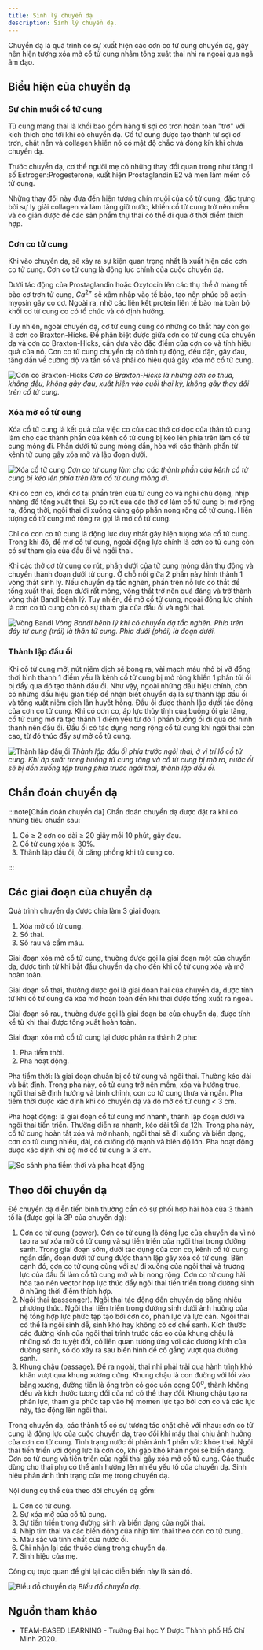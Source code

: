 ```yaml
---
title: Sinh lý chuyển dạ
description: Sinh lý chuyển dạ.
---
```


Chuyển dạ là quá trình có sự xuất hiện các cơn co tử cung chuyển dạ, gây nên hiện tượng xóa mở cổ tử cung nhằm tống xuất thai nhi ra ngoài qua ngã âm đạo.

## Biểu hiện của chuyển dạ

### Sự chín muồi cổ tử cung

Tử cung mang thai là khối bao gồm hàng tỉ sợi cơ trơn hoàn toàn "trơ" với kích thích cho tới khi có chuyển dạ. Cổ tử cung được tạo thành từ sợi cơ trơn, chất nền và collagen khiến nó có mật độ chắc và đóng kín khi chưa chuyển dạ.

Trước chuyển dạ, cơ thể người mẹ có những thay đổi quan trọng như tăng tỉ số Estrogen:Progesterone, xuất hiện Prostaglandin E2 và men làm mềm cổ tử cung.

Những thay đổi này đưa đến hiện tượng chín muồi của cổ tử cung, đặc trưng bởi sự ly giải collagen và làm tăng giữ nước, khiến cổ tử cung trở nên mềm và co giãn được để các sản phẩm thụ thai có thể đi qua ở thời điểm thích hợp.

### Cơn co tử cung

Khi vào chuyển dạ, sẽ xảy ra sự kiện quan trọng nhất là xuất hiện các cơn co tử cung. Cơn co tử cung là động lực chính của cuộc chuyển dạ.

Dưới tác động của Prostaglandin hoặc Oxytocin lên các thụ thể ở màng tế bào cơ trơn tử cung, $Ca^{2+}$ sẽ xâm nhập vào tế bào, tạo nên phức bộ actin-myosin gây co cơ. Ngoài ra, nhờ các liên kết protein liên tế bào mà toàn bộ khối cơ tử cung co có tổ chức và có định hướng.

Tuy nhiên, ngoài chuyển dạ, cơ tử cung cũng có những co thắt hay còn gọi là cơn co Braxton-Hicks. Để phân biệt được giữa cơn co tử cung của chuyển dạ và cơn co Braxton-Hicks, cần dựa vào đặc điểm của cơn co và tính hiệu quả của nó. Cơn co tử cung chuyển dạ có tính
tự động, đều đặn, gây đau, tăng dần về cường độ và tần số và phải có hiệu quả gây xóa mở cổ tử cung.

![Cơn co Braxton-Hicks](../../../assets/san-khoa/sinh-ly-chuyen-da/con-co-braxton-hicks.png)
_Cơn co Braxton-Hicks là những cơn co thưa, không đều, không gây đau, xuất hiện vào cuối thai kỳ, không gây thay đổi trên cổ tử cung._

### Xóa mở cổ tử cung

Xóa cổ tử cung là kết quả của việc co của các thớ cơ dọc của thân tử cung làm cho các thành phần của kênh cổ tử cung bị kéo lên phía trên làm cổ tử cung mỏng đi. Phần dưới tử cung mỏng dần, hòa với các thành phần từ kênh tử cung gây xóa mở và lập đoạn dưới.

![Xóa cổ tử cung](../../../assets/san-khoa/sinh-ly-chuyen-da/xoa-co-tu-cung.png)
_Cơn co tử cung làm cho các thành phần của kênh cổ tử cung bị kéo lên phía trên làm cổ tử cung mỏng đi._

Khi có cơn co, khối cơ tại phần trên của tử cung co và nghỉ chủ động, nhịp nhàng để tống xuất thai. Sự co rút của các thớ cơ làm cổ tử cung bị mở rộng ra, đồng thời, ngôi thai đi xuống cũng góp phần nong rộng cổ tử cung. Hiện tượng cổ tử cung mở rộng ra gọi là mở cổ tử cung.

Chỉ có cơn co tử cung là động lực duy nhất gây hiện tượng xóa cổ tử cung. Trong khi đó, để mở cổ tử cung, ngoài động lực chính là cơn co tử cung còn có sự tham gia của đầu ối và ngôi thai.

Khi các thớ cơ tử cung co rút, phần dưới của tử cung mỏng dần thụ động và chuyển thành đoạn dưới tử cung. Ở chỗ nối giữa 2 phần này hình thành 1 vòng thắt sinh lý. Nếu chuyển dạ tắc nghẽn, phần trên nỗ lực co thắt để tống xuất thai, đoạn dưới rất mỏng, vòng thắt trở nên quá đáng và trở thành vòng thắt Bandl bệnh lý. Tuy nhiên, để mở cổ tử cung, ngoài động lực chính là cơn co tử cung còn có sự tham gia của đầu ối và ngôi thai.

![Vòng Bandl](../../../assets/san-khoa/sinh-ly-chuyen-da/vong-bandl.png)
_Vòng Bandl bệnh lý khi có chuyển dạ tắc nghẽn. Phía trên đáy tử cung (trái) là thân tử cung. Phía dưới (phải) là đoạn dưới._

### Thành lập đầu ối

Khi cổ tử cung mở, nút niêm dịch sẽ bong ra, vài mạch máu nhỏ bị vỡ đồng thời hình thành 1 điểm yếu là kênh cổ tử cung bị mở rộng khiến 1 phần túi ối bị đẩy qua đó tạo thành đầu ối. Như vậy, ngoài những dấu hiệu chính, còn có những dấu hiệu gián tiếp để nhận biết chuyển dạ là sự thành lập đầu ối và tống xuất niêm dịch lẫn huyết hồng. Đầu ối được thành lập dưới tác động của cơn co tử cung. Khi có cơn co, áp lực thủy tĩnh của buồng ối gia tăng, cổ tử cung mở ra tạo thành 1 điểm yếu từ đó 1 phần buồng ối đi qua đó hình thành nên đầu ối. Đầu ối có tác dụng nong rộng cổ tử cung khi ngôi thai còn cao, từ đó thúc đẩy sự mở cổ tử cung.

![Thành lập đầu ối](../../../assets/san-khoa/sinh-ly-chuyen-da/thanh-lap-dau-oi.png)
_Thành lập đầu ối phía trước ngôi thai, ở vị trí lổ cổ tử cung. Khi áp suất trong buồng tử cung tăng và cổ tử cung bị mở ra, nước ối sẽ bị dồn xuống tập trung phía trước ngôi thai, thành lập đầu ối._

## Chẩn đoán chuyển dạ

:::note[Chẩn đoán chuyển dạ]
Chẩn đoán chuyển dạ được đặt ra khi có những tiêu chuẩn sau:

1. Có ≥ 2 cơn co dài ≥ 20 giây mỗi 10 phút, gây đau.
2. Cổ tử cung xóa ≥ 30%.
3. Thành lập đầu ối, ối căng phồng khi tử cung co.

:::

## Các giai đoạn của chuyển dạ

Quá trình chuyển dạ được chia làm 3 giai đoạn:

1. Xóa mở cổ tử cung.
2. Sổ thai.
3. Sổ rau và cầm máu.

Giai đoạn xóa mở cổ tử cung, thường được gọi là giai đoạn một của chuyển dạ, được tính từ khi bắt đầu chuyển dạ cho đến khi cổ tử cung xóa và mở hoàn toàn.

Giai đoạn sổ thai, thường được gọi là giai đoạn hai của chuyển dạ, được tính từ khi cổ tử cung đã xóa mở hoàn toàn đến khi thai được tống xuất ra ngoài.

Giai đoạn sổ rau, thường được gọi là giai đoạn ba của chuyển dạ, được tính kể từ khi thai được tống xuất hoàn toàn.

Giai đoạn xóa mở cổ tử cung lại được phân ra thành 2 pha:

1. Pha tiềm thời.
2. Pha hoạt động.

Pha tiềm thời: là giai đoạn chuẩn bị cổ tử cung và ngôi thai. Thường kéo dài và bất định. Trong pha này, cổ tử cung trở nên mềm, xóa và hướng trục, ngôi thai sẽ định hướng và bình chỉnh, cơn co tử cung thưa và ngắn. Pha tiềm thời được xác định khi có chuyển dạ và độ mở cổ tử cung < 3 cm.

Pha hoạt động: là giai đoạn cổ tử cung mở nhanh, thành lập đoạn dưới và ngôi thai tiến triển. Thường diễn ra nhanh, kéo dài tối đa 12h. Trong pha này, cổ tử cung hoàn tất xóa và mở nhanh, ngôi thai sẽ đi xuống và biến dạng, cơn co tử cung nhiều, dài, có cường độ mạnh và biên độ lớn. Pha hoạt động được xác định khi độ mở cổ tử cung ≥ 3 cm.

![So sánh pha tiềm thời và pha hoạt động](../../../assets/san-khoa/sinh-ly-chuyen-da/so-sanh-pha-tiem-thoi-va-pha-hoat-dong.png)

## Theo dõi chuyển dạ

Để chuyển dạ diễn tiến bình thường cần có sự phối hợp hài hòa của 3 thành tố là (được gọi là 3P của chuyển dạ):

1. Cơn co tử cung (power). Cơn co tử cung là động lực của chuyển dạ vì nó tạo ra sự xóa mở cổ tử cung và sự tiến triển của ngôi thai trong đường sanh. Trong giai đoạn sớm, dưới tác dụng của cơn co, kênh cổ tử cung ngắn dần, đoạn dưới tử cung được thành lập gây xóa cổ tử cung. Bên cạnh đó, cơn co tử cung cùng với sự đi xuống của ngôi thai và trương lực của đầu ối làm cổ tử cung mở và bị nong rộng. Cơn co tử cung hài hòa tạo nên vector hợp lực thúc đẩy ngôi thai tiến triển trong đường sinh ở những thời điểm thích hợp.
2. Ngôi thai (passenger). Ngôi thai tác động đến chuyển dạ bằng nhiều phương thức. Ngôi thai tiến triển trong đường sinh dưới ảnh hưởng của hệ tổng hợp lực phức tạp tạo bởi cơn co, phản lực và lực cản. Ngôi thai có thể là ngôi sinh dễ, sinh khó hay không có cơ chế sanh. Kích thước các đường kính của ngôi thai trình trước các eo của khung chậu là những số đo tuyệt đối, có liên quan tương ứng với các đường kính của đường sanh, số đo xảy ra sau biến hình để cố gắng vượt qua đường sanh.
3. Khung chậu (passage). Để ra ngoài, thai nhi phải trải qua hành trình khó khăn vượt qua khung xương cứng. Khung chậu là con đường với lối vào bằng xương, đường tiến là ống tròn có góc uốn cong $90^o$, thành không đều và kích thước tương đối của nó có thể thay đổi. Khung chậu tạo ra phản lực, tham gia phức tạp vào hệ momen lực tạo bởi cơn co và các lực này, tác động lên ngôi thai.

Trong chuyển dạ, các thành tố có sự tương tác chặt chẽ với nhau: cơn co tử cung là động lực của cuộc chuyển dạ, trao đổi khí máu thai chịu ảnh hưởng của cơn co tử cung. Tình trạng nước ối phản ánh 1 phần sức khỏe thai. Ngôi thai tiến triển với động lực là cơn co, khi gặp khó khăn ngôi sẽ biến dạng. Cơn co tử cung và tiến triển của ngôi thai gây xóa mở cổ tử cung. Các thuốc dùng cho thai phụ có thể
ảnh hưởng lên nhiều yếu tố của chuyển dạ. Sinh hiệu phản ánh tình trạng của mẹ trong chuyển dạ.

Nội dung cụ thể của theo dõi chuyển dạ gồm:

1. Cơn co tử cung.
2. Sự xóa mở của cổ tử cung.
3. Sự tiến triển trong đường sinh và biến dạng của ngôi thai.
4. Nhịp tim thai và các biến động của nhịp tim thai theo cơn co tử cung.
5. Màu sắc và tính chất của nước ối.
6. Ghi nhận lại các thuốc dùng trong chuyển dạ.
7. Sinh hiệu của mẹ.

Công cụ trực quan để ghi lại các diễn biến này là sản đồ.

![Biểu đồ chuyển dạ](../../../assets/san-khoa/sinh-ly-chuyen-da/bieu-do-chuyen-da.jpeg)
_Biểu đồ chuyển dạ._

## Nguồn tham khảo

- TEAM-BASED LEARNING - Trường Đại học Y Dược Thành phố Hồ Chí Minh 2020.
